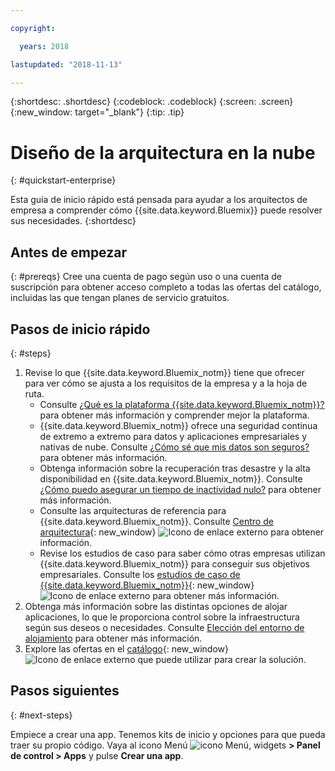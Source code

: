 ```yaml
---

copyright:

  years: 2018

lastupdated: "2018-11-13"

---
```


{:shortdesc: .shortdesc}
{:codeblock: .codeblock}
{:screen: .screen}
{:new_window: target="_blank"}
{:tip: .tip}

# Diseño de la arquitectura en la nube
{: #quickstart-enterprise}

Esta guía de inicio rápido está pensada para ayudar a los arquitectos de empresa a comprender cómo {{site.data.keyword.Bluemix}} puede resolver sus necesidades. 
{:shortdesc}

## Antes de empezar
{: #prereqs}
Cree una cuenta de pago según uso o una cuenta de suscripción para obtener acceso completo a todas las ofertas del catálogo, incluidas las que tengan planes de servicio gratuitos. 

## Pasos de inicio rápido
{: #steps}

1. Revise lo que {{site.data.keyword.Bluemix_notm}} tiene que ofrecer para ver cómo se ajusta a los requisitos de la empresa y a la hoja de ruta. 
    * Consulte [¿Qué es la plataforma {{site.data.keyword.Bluemix_notm}}?](/docs/overview/ibm-cloud.html) para obtener más información y comprender mejor la plataforma.
    * {{site.data.keyword.Bluemix_notm}} ofrece una seguridad continua de extremo a extremo para datos y aplicaciones empresariales y nativas de nube. Consulte [¿Cómo sé que mis datos son seguros?](/docs/overview/security.html) para obtener más información. 
    * Obtenga información sobre la recuperación tras desastre y la alta disponibilidad en {{site.data.keyword.Bluemix_notm}}. Consulte [¿Cómo puedo asegurar un tiempo de inactividad nulo?](/docs/overview/zero_downtime.html#zero-downtime) para obtener más información.
    * Consulte las arquitecturas de referencia para {{site.data.keyword.Bluemix_notm}}. Consulte [Centro de arquitectura](https://www.ibm.com/cloud/garage/architectures){: new_window} ![Icono de enlace externo](../icons/launch-glyph.svg) para obtener información. 
    * Revise los estudios de caso para saber cómo otras empresas utilizan {{site.data.keyword.Bluemix_notm}} para conseguir sus objetivos empresariales. Consulte los [estudios de caso de {{site.data.keyword.Bluemix_notm}}](https://www.ibm.com/cloud-computing/bluemix/case-studies){: new_window} ![Icono de enlace externo](../icons/launch-glyph.svg) para obtener más información. 
2. Obtenga más información sobre las distintas opciones de alojar aplicaciones, lo que le proporciona control sobre la infraestructura según sus deseos o necesidades. Consulte [Elección del entorno de alojamiento](/docs/overview/ibm-cloud-platform.html#choose-compute) para obtener más información.
3. Explore las ofertas en el [catálogo](https://console.cloud.ibm.com/catalog){: new_window} ![Icono de enlace externo](../icons/launch-glyph.svg) que puede utilizar para crear la solución.

## Pasos siguientes
{: #next-steps}

Empiece a crear una app. Tenemos kits de inicio y opciones para que pueda traer su propio código. Vaya al icono Menú ![icono Menú](../icons/icon_hamburger.svg), widgets **> Panel de control > Apps** y pulse **Crear una app**.

